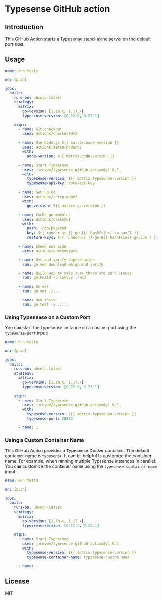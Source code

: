 # Typesense GitHub action

## Introduction

This GitHub Action starts a [Typesense](https://github.com/typesense/typesense) stand-alone server on the default port `8108`.

## Usage

```yaml
name: Run tests

on: [push]

jobs:
  build:
    runs-on: ubuntu-latest
    strategy:
      matrix:
        go-version: [1.16.x, 1.17.x]
        typesense-version: [0.22.0, 0.23.1]

    steps:
      - name: Git checkout
        uses: actions/checkout@v2

      - name: Use Node.js ${{ matrix.node-version }}
        uses: actions/setup-node@v1
        with:
          node-version: ${{ matrix.node-version }}

      - name: Start Typesense
        uses: jirevwe/typesense-github-action@v1.0.1
        with:
          typesense-version: ${{ matrix.typesense-version }}
          typesense-api-key: some-api-key

      - name: Set up Go
        uses: actions/setup-go@v2
        with:
          go-version: ${{ matrix.go-version }}

      - name: Cache go modules
        uses: actions/cache@v1
        with:
          path: ~/go/pkg/mod
          key: ${{ runner.os }}-go-${{ hashFiles('go.sum') }}
          restore-keys: ${{ runner.os }}-go-${{ hashFiles('go.sum') }}

      - name: Check out code
        uses: actions/checkout@v2

      - name: Get and verify dependencies
        run: go mod download && go mod verify

      - name: Build app to make sure there are zero issues
        run: go build -o convoy ./cmd

      - name: Go vet
        run: go vet ./...

      - name: Run tests
        run: go test -v ./...
```

### Using Typesense on a Custom Port

You can start the Typesense instance on a custom port using the `typesense-port` input:

```yaml
name: Run tests

on: [push]

jobs:
  build:
    runs-on: ubuntu-latest
    strategy:
      matrix:
        go-version: [1.16.x, 1.17.x]
        typesense-version: [0.22.0, 0.23.1]

    steps:
      - name: Start Typesense
        uses: jirevwe/typesense-github-action@v1.0.1
        with:
          typesense-version: ${{ matrix.typesense-version }}
          typesense-port: 20863

      - name: …
```

### Using a Custom Container Name

This GitHub Action provides a Typesense Docker container. The default container name is `typesense`. It can be helpful to customize the container name. For example, when running multiple Typesense instances in parallel. You can customize the container name using the `typesense-container-name` input:

```yaml
name: Run tests

on: [push]

jobs:
  build:
    runs-on: ubuntu-latest
    strategy:
      matrix:
        go-version: [1.16.x, 1.17.x]
        typesense-version: [0.22.0, 0.23.1]

    steps:
      - name: Start Typesense
        uses: jirevwe/typesense-github-action@v1.0.1
        with:
          typesense-version: ${{ matrix.typesense-version }}
          typesense-container-name: typesense-custom-name

      - name: …
```

## License

MIT
